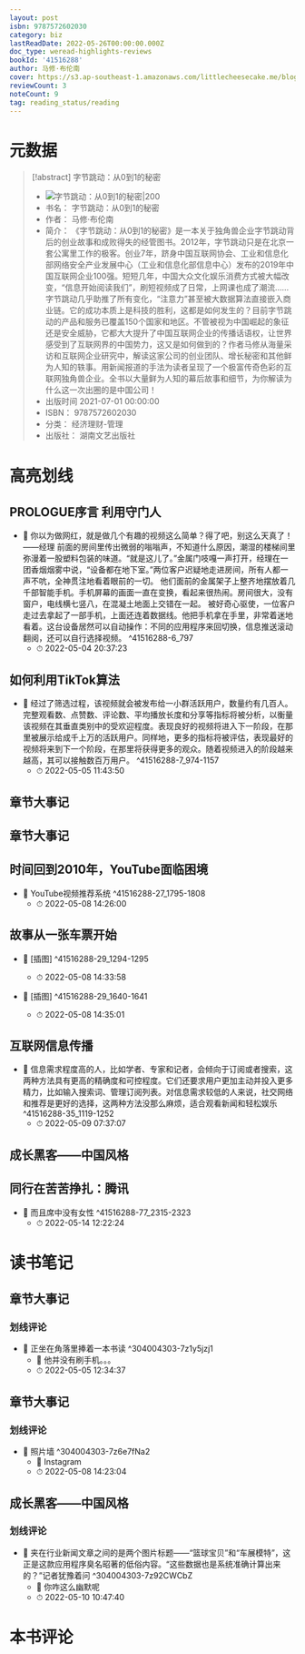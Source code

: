 ```yaml
---
layout: post
isbn: 9787572602030
category: biz
lastReadDate: 2022-05-26T00:00:00.000Z
doc_type: weread-highlights-reviews
bookId: '41516288'
author: 马修·布伦南
cover: https://s3.ap-southeast-1.amazonaws.com/littlecheesecake.me/blog-post/books/字节跳动.jpg
reviewCount: 3
noteCount: 9
tag: reading_status/reading
---
```

# 元数据
> [!abstract] 字节跳动：从0到1的秘密
> - ![ 字节跳动：从0到1的秘密|200](https://wfqqreader-1252317822.image.myqcloud.com/cover/288/41516288/t7_41516288.jpg)
> - 书名： 字节跳动：从0到1的秘密
> - 作者： 马修·布伦南
> - 简介： 《字节跳动：从0到1的秘密》是一本关于独角兽企业字节跳动背后的创业故事和成败得失的经管图书。2012年，字节跳动只是在北京一套公寓里工作的极客。创业7年，跻身中国互联网协会、工业和信息化部网络安全产业发展中心（工业和信息化部信息中心）发布的2019年中国互联网企业100强。短短几年，中国大众文化娱乐消费方式被大幅改变，“信息开始阅读我们”，刷短视频成了日常，上网课也成了潮流……字节跳动几乎助推了所有变化，“注意力”甚至被大数据算法直接嵌入商业链。它的成功本质上是科技的胜利，这都是如何发生的？目前字节跳动的产品和服务已覆盖150个国家和地区。不管被视为中国崛起的象征还是安全威胁，它都大大提升了中国互联网企业的传播话语权，让世界感受到了互联网界的中国势力，这又是如何做到的？作者马修从海量采访和互联网企业研究中，解读这家公司的创业团队、增长秘密和其他鲜为人知的轶事。用新闻报道的手法为读者呈现了一个极富传奇色彩的互联网独角兽企业。全书以大量鲜为人知的幕后故事和细节，为你解读为什么这一次出圈的是中国公司！
> - 出版时间 2021-07-01 00:00:00
> - ISBN： 9787572602030
> - 分类： 经济理财-管理
> - 出版社： 湖南文艺出版社

# 高亮划线

## PROLOGUE序言 利用守门人


- 📌 你以为做网红，就是做几个有趣的视频这么简单？得了吧，别这么天真了！
——经理
前面的房间里传出微弱的嗡嗡声，不知道什么原因，潮湿的楼梯间里弥漫着一股塑料包装的味道。“就是这儿了。”金属门吱嘎一声打开，经理在一团香烟烟雾中说，“设备都在地下室。”两位客户迟疑地走进房间，所有人都一声不吭，全神贯注地看着眼前的一切。
他们面前的金属架子上整齐地摆放着几千部智能手机。手机屏幕的画面一直在变换，看起来很热闹。房间很大，没有窗户，电线横七竖八，在混凝土地面上交错在一起。
被好奇心驱使，一位客户走过去拿起了一部手机，上面还连着数据线。他把手机拿在手里，非常着迷地看着。这台设备居然可以自动操作：不同的应用程序来回切换，信息推送滚动翻阅，还可以自行选择视频。 ^41516288-6_797
    - ⏱ 2022-05-04 20:37:23 
## 如何利用TikTok算法


- 📌 经过了筛选过程，该视频就会被发布给一小群活跃用户，数量约有几百人。完整观看数、点赞数、评论数、平均播放长度和分享等指标将被分析，以衡量该视频在其垂直类别中的受欢迎程度。表现良好的视频将进入下一阶段，在那里被展示给成千上万的活跃用户。同样地，更多的指标将被评估，表现最好的视频将来到下一个阶段，在那里将获得更多的观众。随着视频进入的阶段越来越高，其可以接触数百万用户。 ^41516288-7_974-1157
    - ⏱ 2022-05-05 11:43:50 
## 章节大事记

 
## 章节大事记

 
## 时间回到2010年，YouTube面临困境


- 📌 YouTube视频推荐系统 ^41516288-27_1795-1808
    - ⏱ 2022-05-08 14:26:00 
## 故事从一张车票开始


- 📌 [插图] ^41516288-29_1294-1295
    - ⏱ 2022-05-08 14:33:58 

- 📌 [插图] ^41516288-29_1640-1641
    - ⏱ 2022-05-08 14:35:01 
## 互联网信息传播


- 📌 信息需求程度高的人，比如学者、专家和记者，会倾向于订阅或者搜索，这两种方法具有更高的精确度和可控程度。它们还要求用户更加主动并投入更多精力，比如输入搜索词、管理订阅列表。对信息需求较低的人来说，社交网络和推荐是更好的选择，这两种方法没那么麻烦，适合观看新闻和轻松娱乐 ^41516288-35_1119-1252
    - ⏱ 2022-05-09 07:37:07 
## 成长黑客——中国风格

 
## 同行在苦苦挣扎：腾讯


- 📌 而且席中没有女性 ^41516288-77_2315-2323
    - ⏱ 2022-05-14 12:22:24 
# 读书笔记

## 章节大事记

### 划线评论
- 📌 正坐在角落里捧着一本书读  ^304004303-7z1y5jzj1
    - 💭 他并没有刷手机。。。
    - ⏱ 2022-05-05 12:34:37
   
## 章节大事记

### 划线评论
- 📌 照片墙  ^304004303-7z6e7fNa2
    - 💭 Instagram 
    - ⏱ 2022-05-08 14:23:04
   
## 成长黑客——中国风格

### 划线评论
- 📌 夹在行业新闻文章之间的是两个图片标题——“篮球宝贝”和“车展模特”，这正是这款应用程序臭名昭著的低俗内容。“这些数据也是系统准确计算出来的？”记者犹豫着问  ^304004303-7z92CWCbZ
    - 💭 你咋这么幽默呢
    - ⏱ 2022-05-10 10:47:40
   
# 本书评论
